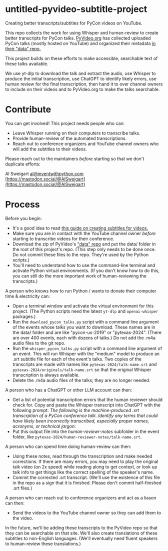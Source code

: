 # untitled-pyvideo-subtitle-project
Creating better transcripts/subtitles for PyCon videos on YouTube.

This repo collects the work for using Whisper and human-review to create better transcripts for PyCon talks. [PyVideo.org](https://pyvideo.org) has collected uploaded PyCon talks (mostly hosted on YouTube) and organized their metadata [in their "data" repo.](https://github.com/pyvideo/data)

This project builds on these efforts to make accessible, searchable text of these talks available.

We use yt-dlp to download the talk and extract the audio, use Whisper to produce the initial transcription, use ChatGPT to identify likely errors, use human review for the final transcription, then hand it to over channel owners to include on their videos and to PyVideo.org to make the talks searchable.


Contribute
==========

You can get involved! This project needs people who can:

- Leave Whisper running on their computers to transcribe talks.
- Provide human-review of the automated transcriptions.
- Reach out to conference organizers and YouTube channel owners who will add the subtitles to their videos.

Please reach out to the maintainers *before* starting so that we don't duplicate efforts:

Al Sweigart [al@inventwithpython.com](mailto:al@inventwithpython.com) [https://mastodon.social/@AlSweigart](https://mastodon.social/@AlSweigart)

Process
========

Before you begin:

- It's a good idea to read [this guide on creating subtitles for videos.](https://uxdesign.cc/a-guide-to-the-visual-language-of-closed-captions-and-subtitles-2fda5fa2a325)
- Make sure you are in contact with the YouTube channel owner *before* starting to transcribe videos for their conference.
- Download the zip of PyVideo's ["data" repo](https://github.com/pyvideo/data/archive/refs/heads/main.zip) and put the data/ folder in the root of this project's repo. (This step only needs to be done once. Do not commit these files to the repo. They're used by the Python scripts.)
- You'll need to understand how to use the command-line terminal and activate Python virtual environments. (If you don't know how to do this, you can still do the more important work of human-reviewing the transcripts.)

A person who knows how to run Python / wants to donate their computer time & electricity can:

- Open a terminal window and activate the virtual environment for this project. (The Python scripts need the latest `yt-dlp` and `openai-whisper` packages.)
- Run the `download_pycon_talks.py` script with a command line argument of the events whose talks you want to download. These names are in the data/ folder and are like "pycon-us-2019" or "pytexas-2024". (There are over 400 events, each with dozens of talks.) Do not add the .m4a audio files to the git repo.
- Run the `whisper_pycon_talks.py` script with a command line argument of an event. This will run Whisper with the "medium" model to produce an .srt subtitle file for each of the event's talks. Two copies of the transcripts are made with names like `pytexas-2024/talk-name.srt` and `pytexas-2024/originals/talk-name.srt` so that the original Whisper transcription is always available.
- Delete the .m4a audio files of the talks; they are no longer needed.

A person who has a ChatGPT or other LLM account can then:

- Get a list of potential transcription errors that the human reviewer should check for. Copy and paste the Whisper transcript into ChatGPT with the following prompt: *The following is the machine-produced .srt transcrption of a PyCon conference talk. Identify any terms that could have likely been incorrectly transcribed, especially proper names, acronyms, or technical jargon:*
- Put this output file into the *human-reviewr-notes* subfolder in the event folder, like `pytexas-2024/human-reviewer-notes/talk-name.srt`.

A person who can spend time doing human-review can then:

- Using these notes, read through the transcription and make needed corrections. If there are many errors, you may need to play the original talk video (on 2x speed) while reading along to get context, or look up talk info to get things like the correct spelling of the speaker's name.
- Commit the corrected .srt transcript. (We'll use the existence of this file in the repo as a sign that it is finished. Please don't commit half-finished .srt files.)

A person who can reach out to conference organizers and act as a liason can then:

- Send the videos to the YouTube channel owner so they can add them to the video.

In the future, we'll be adding these transcripts to the PyVideo repo so that they can be searchable on that site. We'll also create translations of these subtitles to non-English languages. (We'll eventually need fluent speakers to human-review these translations.)
